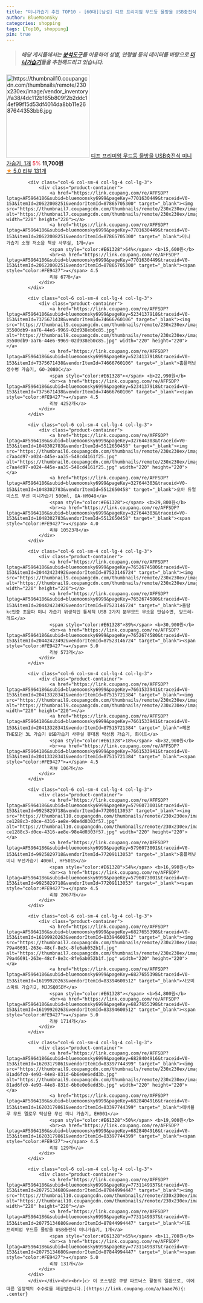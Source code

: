```yaml
---
title: "미니가습기 추천 TOP10 - [60대][남성] 디프 프리미엄 무드등 물방울 USB충전식 미니가습기, 1개"
author: BlueMoonSky
categories: shopping
tags: [Top10, shopping]
pin: true
---
```


> ##### 해당 게시물에서는 [**분석도구**](https://itemscout.io/)를 이용하여 **성별**, **연령별** 등의 데이터를 바탕으로 [**미니가습기**](https://link.coupang.com/a/baae76)들을 추천해드리고 있습니다.
<div class="container"><div class="row">
            <div class="col-6 col-sm-4 col-lg-4 col-lg-3">
                <div class="product-container">
                    <a href="https://link.coupang.com/re/AFFSDP?lptag=AF5964186&subid=bluemoonsky6999&pageKey=7731149937&traceid=V0-153&itemId=20775134680&vendorItemId=87844994447" target="_blank"><img src="https://thumbnail10.coupangcdn.com/thumbnails/remote/230x230ex/image/vendor_inventory/fa38/4dc112b165b809f2b2ddc14ef99f15d53df4014da8bb11e2687644353bb6.jpg" alt="https://thumbnail10.coupangcdn.com/thumbnails/remote/230x230ex/image/vendor_inventory/fa38/4dc112b165b809f2b2ddc14ef99f15d53df4014da8bb11e2687644353bb6.jpg" width="220" height="220"></a>
                    <a href="https://link.coupang.com/re/AFFSDP?lptag=AF5964186&subid=bluemoonsky6999&pageKey=7731149937&traceid=V0-153&itemId=20775134680&vendorItemId=87844994447" target="_blank">디프 프리미엄 무드등 물방울 USB충전식 미니가습기, 1개</a>
                    <span style="color:#E61328">5%</span> <b>11,700원</b>
                    <br><a href="https://link.coupang.com/re/AFFSDP?lptag=AF5964186&subid=bluemoonsky6999&pageKey=7731149937&traceid=V0-153&itemId=20775134680&vendorItemId=87844994447" target="_blank"><span style="color:#FE9427">★</span> 5.0
                    리뷰 131개</a>
                </div>
            </div>
            
            <div class="col-6 col-sm-4 col-lg-4 col-lg-3">
                <div class="product-container">
                    <a href="https://link.coupang.com/re/AFFSDP?lptag=AF5964186&subid=bluemoonsky6999&pageKey=7701630449&traceid=V0-153&itemId=20622008251&vendorItemId=87865705300" target="_blank"><img src="https://thumbnail7.coupangcdn.com/thumbnails/remote/230x230ex/image/vendor_inventory/a3cd/4e5cbdb22d42da05fadf5b83ce90c2be869d308086037045839c62d4f4cd.png" alt="https://thumbnail7.coupangcdn.com/thumbnails/remote/230x230ex/image/vendor_inventory/a3cd/4e5cbdb22d42da05fadf5b83ce90c2be869d308086037045839c62d4f4cd.png" width="220" height="220"></a>
                    <a href="https://link.coupang.com/re/AFFSDP?lptag=AF5964186&subid=bluemoonsky6999&pageKey=7701630449&traceid=V0-153&itemId=20622008251&vendorItemId=87865705300" target="_blank">미니 가습기 소형 저소음 책상 사무실, 1개</a>
                    <span style="color:#E61328">64%</span> <b>15,600원</b>
                    <br><a href="https://link.coupang.com/re/AFFSDP?lptag=AF5964186&subid=bluemoonsky6999&pageKey=7701630449&traceid=V0-153&itemId=20622008251&vendorItemId=87865705300" target="_blank"><span style="color:#FE9427">★</span> 4.5
                    리뷰 67개</a>
                </div>
            </div>
            
            <div class="col-6 col-sm-4 col-lg-4 col-lg-3">
                <div class="product-container">
                    <a href="https://link.coupang.com/re/AFFSDP?lptag=AF5964186&subid=bluemoonsky6999&pageKey=5234137918&traceid=V0-153&itemId=7375671438&vendorItemId=74666760106" target="_blank"><img src="https://thumbnail9.coupangcdn.com/thumbnails/remote/230x230ex/image/retail/images/2062849848167032-35500db9-aa76-44e6-9969-02d938eb0c85.jpg" alt="https://thumbnail9.coupangcdn.com/thumbnails/remote/230x230ex/image/retail/images/2062849848167032-35500db9-aa76-44e6-9969-02d938eb0c85.jpg" width="220" height="220"></a>
                    <a href="https://link.coupang.com/re/AFFSDP?lptag=AF5964186&subid=bluemoonsky6999&pageKey=5234137918&traceid=V0-153&itemId=7375671438&vendorItemId=74666760106" target="_blank">홈플래닛 생수병 가습기, GO-2080C</a>
                    <span style="color:#E61328"></span> <b>22,990원</b>
                    <br><a href="https://link.coupang.com/re/AFFSDP?lptag=AF5964186&subid=bluemoonsky6999&pageKey=5234137918&traceid=V0-153&itemId=7375671438&vendorItemId=74666760106" target="_blank"><span style="color:#FE9427">★</span> 4.5
                    리뷰 4252개</a>
                </div>
            </div>
            
            <div class="col-6 col-sm-4 col-lg-4 col-lg-3">
                <div class="product-container">
                    <a href="https://link.coupang.com/re/AFFSDP?lptag=AF5964186&subid=bluemoonsky6999&pageKey=327644303&traceid=V0-153&itemId=1048302783&vendorItemId=5512650458" target="_blank"><img src="https://thumbnail6.coupangcdn.com/thumbnails/remote/230x230ex/image/retail/images/2980016791220285-c7aa4d97-a024-445e-aa35-548cd4161f25.jpg" alt="https://thumbnail6.coupangcdn.com/thumbnails/remote/230x230ex/image/retail/images/2980016791220285-c7aa4d97-a024-445e-aa35-548cd4161f25.jpg" width="220" height="220"></a>
                    <a href="https://link.coupang.com/re/AFFSDP?lptag=AF5964186&subid=bluemoonsky6999&pageKey=327644303&traceid=V0-153&itemId=1048302783&vendorItemId=5512650458" target="_blank">오아 듀얼미스트 무선 미니가습기 500ml, OA-HM048</a>
                    <span style="color:#E61328"></span> <b>29,800원</b>
                    <br><a href="https://link.coupang.com/re/AFFSDP?lptag=AF5964186&subid=bluemoonsky6999&pageKey=327644303&traceid=V0-153&itemId=1048302783&vendorItemId=5512650458" target="_blank"><span style="color:#FE9427">★</span> 4.0
                    리뷰 10523개</a>
                </div>
            </div>
            
            <div class="col-6 col-sm-4 col-lg-4 col-lg-3">
                <div class="product-container">
                    <a href="https://link.coupang.com/re/AFFSDP?lptag=AF5964186&subid=bluemoonsky6999&pageKey=7652674580&traceid=V0-153&itemId=20442423492&vendorItemId=87523146724" target="_blank"><img src="https://thumbnail9.coupangcdn.com/thumbnails/remote/230x230ex/image/vendor_inventory/2d67/d74c701456c3744e265df3e381094ab005f6857819a1fc1a30d9bedf1577.jpg" alt="https://thumbnail9.coupangcdn.com/thumbnails/remote/230x230ex/image/vendor_inventory/2d67/d74c701456c3744e265df3e381094ab005f6857819a1fc1a30d9bedf1577.jpg" width="220" height="220"></a>
                    <a href="https://link.coupang.com/re/AFFSDP?lptag=AF5964186&subid=bluemoonsky6999&pageKey=7652674580&traceid=V0-153&itemId=20442423492&vendorItemId=87523146724" target="_blank">올탐 kc인증 초음파 미니 가습기 위생적인 통세척 USB 2가지 분무모드 무소음 안심수면, 앙드레-레드</a>
                    <span style="color:#E61328">89%</span> <b>30,900원</b>
                    <br><a href="https://link.coupang.com/re/AFFSDP?lptag=AF5964186&subid=bluemoonsky6999&pageKey=7652674580&traceid=V0-153&itemId=20442423492&vendorItemId=87523146724" target="_blank"><span style="color:#FE9427">★</span> 5.0
                    리뷰 573개</a>
                </div>
            </div>
            
            <div class="col-6 col-sm-4 col-lg-4 col-lg-3">
                <div class="product-container">
                    <a href="https://link.coupang.com/re/AFFSDP?lptag=AF5964186&subid=bluemoonsky6999&pageKey=7661533941&traceid=V0-153&itemId=20413328341&vendorItemId=87515721384" target="_blank"><img src="https://thumbnail9.coupangcdn.com/thumbnails/remote/230x230ex/image/vendor_inventory/4ffe/769fac6b23f9b9b200ffe0f5531255865d50495749f0f0d8ac80cb52eb51.jpg" alt="https://thumbnail9.coupangcdn.com/thumbnails/remote/230x230ex/image/vendor_inventory/4ffe/769fac6b23f9b9b200ffe0f5531255865d50495749f0f0d8ac80cb52eb51.jpg" width="220" height="220"></a>
                    <a href="https://link.coupang.com/re/AFFSDP?lptag=AF5964186&subid=bluemoonsky6999&pageKey=7661533941&traceid=V0-153&itemId=20413328341&vendorItemId=87515721384" target="_blank">헤몬 THE모던 3L 가습기 USB가습기 사무실 휴대용 탁상용 가습기, 화이트</a>
                    <span style="color:#E61328">18%</span> <b>32,900원</b>
                    <br><a href="https://link.coupang.com/re/AFFSDP?lptag=AF5964186&subid=bluemoonsky6999&pageKey=7661533941&traceid=V0-153&itemId=20413328341&vendorItemId=87515721384" target="_blank"><span style="color:#FE9427">★</span> 4.5
                    리뷰 106개</a>
                </div>
            </div>
            
            <div class="col-6 col-sm-4 col-lg-4 col-lg-3">
                <div class="product-container">
                    <a href="https://link.coupang.com/re/AFFSDP?lptag=AF5964186&subid=bluemoonsky6999&pageKey=5796073001&traceid=V0-153&itemId=9925829718&vendorItemId=77209113053" target="_blank"><img src="https://thumbnail10.coupangcdn.com/thumbnails/remote/230x230ex/image/retail/images/7821408865860410-ce1288c3-d0ce-4316-ae8e-98e4d0303f57.jpg" alt="https://thumbnail10.coupangcdn.com/thumbnails/remote/230x230ex/image/retail/images/7821408865860410-ce1288c3-d0ce-4316-ae8e-98e4d0303f57.jpg" width="220" height="220"></a>
                    <a href="https://link.coupang.com/re/AFFSDP?lptag=AF5964186&subid=bluemoonsky6999&pageKey=5796073001&traceid=V0-153&itemId=9925829718&vendorItemId=77209113053" target="_blank">홈플래닛 미니 무선가습기 400ml, HF501S</a>
                    <span style="color:#E61328">54%</span> <b>16,990원</b>
                    <br><a href="https://link.coupang.com/re/AFFSDP?lptag=AF5964186&subid=bluemoonsky6999&pageKey=5796073001&traceid=V0-153&itemId=9925829718&vendorItemId=77209113053" target="_blank"><span style="color:#FE9427">★</span> 4.5
                    리뷰 2067개</a>
                </div>
            </div>
            
            <div class="col-6 col-sm-4 col-lg-4 col-lg-3">
                <div class="product-container">
                    <a href="https://link.coupang.com/re/AFFSDP?lptag=AF5964186&subid=bluemoonsky6999&pageKey=6827655398&traceid=V0-153&itemId=16199920263&vendorItemId=83394600512" target="_blank"><img src="https://thumbnail7.coupangcdn.com/thumbnails/remote/230x230ex/image/retail/images/2869329805561521-79a46691-263e-48cf-8e3c-8fe6ab052b1f.jpg" alt="https://thumbnail7.coupangcdn.com/thumbnails/remote/230x230ex/image/retail/images/2869329805561521-79a46691-263e-48cf-8e3c-8fe6ab052b1f.jpg" width="220" height="220"></a>
                    <a href="https://link.coupang.com/re/AFFSDP?lptag=AF5964186&subid=bluemoonsky6999&pageKey=6827655398&traceid=V0-153&itemId=16199920263&vendorItemId=83394600512" target="_blank">샤오미 스마트 가습기2, MJJSQ05DY</a>
                    <span style="color:#E61328"></span> <b>54,800원</b>
                    <br><a href="https://link.coupang.com/re/AFFSDP?lptag=AF5964186&subid=bluemoonsky6999&pageKey=6827655398&traceid=V0-153&itemId=16199920263&vendorItemId=83394600512" target="_blank"><span style="color:#FE9427">★</span> 5.0
                    리뷰 1714개</a>
                </div>
            </div>
            
            <div class="col-6 col-sm-4 col-lg-4 col-lg-3">
                <div class="product-container">
                    <a href="https://link.coupang.com/re/AFFSDP?lptag=AF5964186&subid=bluemoonsky6999&pageKey=6828404916&traceid=V0-153&itemId=16203179861&vendorItemId=83397744399" target="_blank"><img src="https://thumbnail9.coupangcdn.com/thumbnails/remote/230x230ex/image/retail/images/4437733079587820-81ad6fc0-4e93-44e8-831d-6b6e0e6edd3b.jpg" alt="https://thumbnail9.coupangcdn.com/thumbnails/remote/230x230ex/image/retail/images/4437733079587820-81ad6fc0-4e93-44e8-831d-6b6e0e6edd3b.jpg" width="220" height="220"></a>
                    <a href="https://link.coupang.com/re/AFFSDP?lptag=AF5964186&subid=bluemoonsky6999&pageKey=6828404916&traceid=V0-153&itemId=16203179861&vendorItemId=83397744399" target="_blank">에버블루 무드 멜로우 탁상용 무선 미니 가습기, EH001</a>
                    <span style="color:#E61328">50%</span> <b>19,900원</b>
                    <br><a href="https://link.coupang.com/re/AFFSDP?lptag=AF5964186&subid=bluemoonsky6999&pageKey=6828404916&traceid=V0-153&itemId=16203179861&vendorItemId=83397744399" target="_blank"><span style="color:#FE9427">★</span> 4.5
                    리뷰 129개</a>
                </div>
            </div>
            
            <div class="col-6 col-sm-4 col-lg-4 col-lg-3">
                <div class="product-container">
                    <a href="https://link.coupang.com/re/AFFSDP?lptag=AF5964186&subid=bluemoonsky6999&pageKey=7731149937&traceid=V0-153&itemId=20775134680&vendorItemId=87844994447" target="_blank"><img src="https://thumbnail10.coupangcdn.com/thumbnails/remote/230x230ex/image/vendor_inventory/fa38/4dc112b165b809f2b2ddc14ef99f15d53df4014da8bb11e2687644353bb6.jpg" alt="https://thumbnail10.coupangcdn.com/thumbnails/remote/230x230ex/image/vendor_inventory/fa38/4dc112b165b809f2b2ddc14ef99f15d53df4014da8bb11e2687644353bb6.jpg" width="220" height="220"></a>
                    <a href="https://link.coupang.com/re/AFFSDP?lptag=AF5964186&subid=bluemoonsky6999&pageKey=7731149937&traceid=V0-153&itemId=20775134680&vendorItemId=87844994447" target="_blank">디프 프리미엄 무드등 물방울 USB충전식 미니가습기, 1개</a>
                    <span style="color:#E61328">65%</span> <b>11,700원</b>
                    <br><a href="https://link.coupang.com/re/AFFSDP?lptag=AF5964186&subid=bluemoonsky6999&pageKey=7731149937&traceid=V0-153&itemId=20775134680&vendorItemId=87844994447" target="_blank"><span style="color:#FE9427">★</span> 5.0
                    리뷰 131개</a>
                </div>
            </div>
            </div></div><br><br>[👉 이 포스팅은 쿠팡 파트너스 활동의 일환으로, 이에 따른 일정액의 수수료를 제공받습니다.](https://link.coupang.com/a/baae76){: .center}